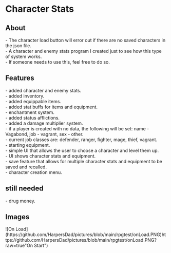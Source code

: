 # Character Stats
<h2>About</h2>
- The character load button will error out if there are no saved characters in the json file.<br>
- A character and enemy stats program I created just to see how this type of system works.<br>
- If someone needs to use this, feel free to do so.<br>
<h2>Features</h2>
- added character and enemy stats.<br>
- added inventory.<br>
- added equippable items.<br>
- added stat buffs for items and equipment.<br>
- enchantment system.<br>
- added status afflictions.<br>
- added a damage multiplier system.<br>
- if a player is created with no data, the following will be set: name - Vagabond, job - vagrant, sex - other.<br>
- current job classes are: defender, ranger, fighter, mage, thief, vagrant.<br>
- starting equipment.<br>
- simple UI that allows the user to choose a character and level them up.<br>
- UI shows character stats and equipment.<br>
- save feature that allows for multiple character stats and equipment to be saved and recalled.<br>
- character creation menu.<br>
<h2>still needed</h2>
- drug money.<br>

<h2>Images</h2>
![On Load](https://github.com/HarpersDad/pictures/blob/main/rpgtest/onLoad.PNG)https://github.com/HarpersDad/pictures/blob/main/rpgtest/onLoad.PNG?raw=true"On Start")
